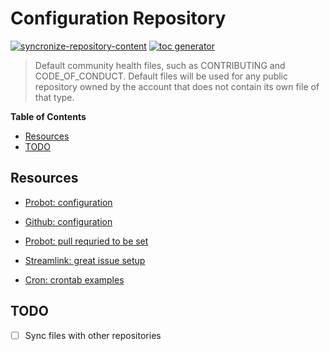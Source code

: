 
# Configuration Repository

[![syncronize-repository-content](https://github.com/ivankatliarchuk/.github/actions/workflows/sync.yml/badge.svg)](https://github.com/ivankatliarchuk/.github/actions/workflows/sync.yml)
[![toc generator](https://github.com/ivankatliarchuk/.github/actions/workflows/toc.yml/badge.svg)](https://github.com/ivankatliarchuk/.github/actions/workflows/toc.yml)

> Default community health files, such as CONTRIBUTING and CODE_OF_CONDUCT. Default files will be used for any public repository owned by the account that does not contain its own file of that type.

<!-- START doctoc generated TOC please keep comment here to allow auto update -->
<!-- DON'T EDIT THIS SECTION, INSTEAD RE-RUN doctoc TO UPDATE -->
**Table of Contents**

- [Resources](#resources)
- [TODO](#todo)

<!-- END doctoc generated TOC please keep comment here to allow auto update -->

## Resources

- [Probot: configuration](https://github.com/probot/probot-config)
- [Github: configuration][1]
- [Probot: pull requried to be set](https://wei.github.io/pull/)

- [Streamlink: great issue setup](https://github.com/streamlink/streamlink/issues/new/choose)
- [Cron: crontab examples](https://crontab.guru5)

## TODO

- [ ] Sync files with other repositories

[1]: https://docs.github.com/en/communities/setting-up-your-project-for-healthy-contributions/creating-a-default-community-health-file
